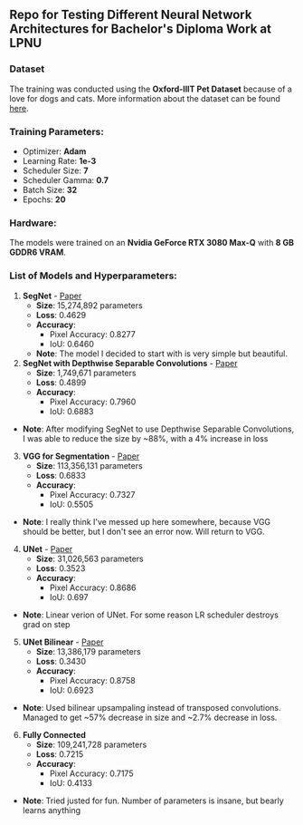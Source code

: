 ## Repo for Testing Different Neural Network Architectures for Bachelor's Diploma Work at LPNU

### Dataset
The training was conducted using the **Oxford-IIIT Pet Dataset** because of a love for dogs and cats. More information about the dataset can be found [here](https://www.robots.ox.ac.uk/~vgg/data/pets/).

### Training Parameters:
- Optimizer: **Adam**
- Learning Rate: **1e-3**
- Scheduler Size: **7**
- Scheduler Gamma: **0.7**
- Batch Size: **32**
- Epochs: **20**

### Hardware:
The models were trained on an **Nvidia GeForce RTX 3080 Max-Q** with **8 GB GDDR6 VRAM**.

### List of Models and Hyperparameters:
1. **SegNet** - [Paper](https://arxiv.org/abs/1511.00561v3)  
   - **Size**: 15,274,892 parameters
   - **Loss**: 0.4629  
   - **Accuracy**:  
     - Pixel Accuracy: 0.8277  
     - IoU: 0.6460  
   - **Note**:
   The model I decided to start with is very simple but beautiful.
2. **SegNet with Depthwise Separable Convolutions** - [Paper](https://arxiv.org/abs/1704.04861)  
   - **Size**: 1,749,671 parameters
   - **Loss**: 0.4899
   - **Accuracy**:  
     - Pixel Accuracy: 0.7960
     - IoU: 0.6883
  - **Note**:
  After modifying SegNet to use Depthwise Separable Convolutions, I was able to reduce the size by ~88%, with a 4% increase in loss
3. **VGG for Segmentation** - [Paper](https://arxiv.org/abs/1409.1556v6)  
   - **Size**: 113,356,131 parameters
   - **Loss**: 0.6833
   - **Accuracy**:  
     - Pixel Accuracy: 0.7327
     - IoU: 0.5505
  - **Note**:
  I really think I've messed up here somewhere, because VGG should be better, but I don't see an error now. Will return to VGG.
4. **UNet** - [Paper](https://arxiv.org/abs/1505.04597)  
   - **Size**: 31,026,563 parameters
   - **Loss**: 0.3523
   - **Accuracy**:  
     - Pixel Accuracy: 0.8686
     - IoU: 0.697
  - **Note**:
  Linear verion of UNet. For some reason LR scheduler destroys grad on step 
5. **UNet Bilinear** - [Paper](https://arxiv.org/abs/1505.04597)  
   - **Size**: 13,386,179 parameters
   - **Loss**: 0.3430
   - **Accuracy**:  
     - Pixel Accuracy: 0.8758
     - IoU: 0.6923
  - **Note**:
  Used bilinear upsampaling instead of transposed convolutions. Managed to get ~57% decrease in size and ~2.7% decrease in loss.
6. **Fully Connected**
   - **Size**: 109,241,728 parameters
   - **Loss**: 0.7215
   - **Accuracy**:  
     - Pixel Accuracy: 0.7175
     - IoU: 0.4133
  - **Note**:
  Tried justed for fun. Number of parameters is insane, but bearly learns anything